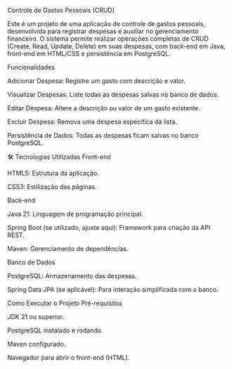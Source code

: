 Controle de Gastos Pessoais (CRUD)

Este é um projeto de uma aplicação de controle de gastos pessoais, desenvolvida para registrar despesas e auxiliar no gerenciamento financeiro. O sistema permite realizar operações completas de CRUD (Create, Read, Update, Delete) em suas despesas, com back-end em Java, front-end em HTML/CSS e persistência em PostgreSQL.

 Funcionalidades

Adicionar Despesa: Registre um gasto com descrição e valor.

Visualizar Despesas: Liste todas as despesas salvas no banco de dados.

Editar Despesa: Altere a descrição ou valor de um gasto existente.

Excluir Despesa: Remova uma despesa específica da lista.

Persistência de Dados: Todas as despesas ficam salvas no banco PostgreSQL.

🛠️ Tecnologias Utilizadas
Front-end

HTML5: Estrutura da aplicação.

CSS3: Estilização das páginas.

Back-end

Java 21: Linguagem de programação principal.

Spring Boot (se utilizado, ajuste aqui): Framework para criação da API REST.

Maven: Gerenciamento de dependências.

Banco de Dados

PostgreSQL: Armazenamento das despesas.

Spring Data JPA (se aplicável): Para interação simplificada com o banco.

 Como Executar o Projeto
 Pré-requisitos

JDK 21 ou superior.

PostgreSQL instalado e rodando.

Maven configurado.

Navegador para abrir o front-end (HTML).
